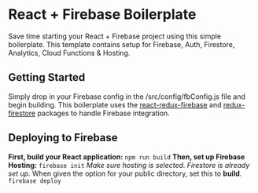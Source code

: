 
# React + Firebase Boilerplate

Save time starting your React + Firebase project using this simple boilerplate. This template contains setup for Firebase, Auth, Firestore, Analytics, Cloud Functions & Hosting.

## Getting Started

Simply drop in your Firebase config in the /src/config/fbConfig.js file and begin building. This boilerplate uses the [react-redux-firebase](https://github.com/prescottprue/react-redux-firebase) and [redux-firestore](https://github.com/prescottprue/redux-firestore) packages to handle Firebase integration.

## Deploying to Firebase

**First, build your React application:**
`npm run build`
**Then, set up Firebase Hosting:**
`firebase init` *Make sure hosting is selected. Firestore is already set up.*
When given the option for your public directory, set this to **build**.
`firebase deploy`
